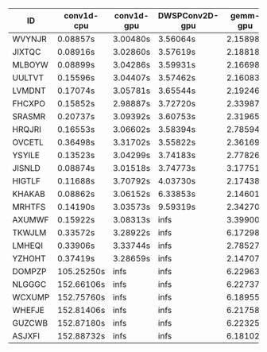 |ID|conv1d-cpu|conv1d-gpu|DWSPConv2D-gpu|gemm-gpu|avg|
|-|-|-|-|-|-|
|WVYNJR|0.08857s|3.00480s|3.56064s|2.15898s|2.20325s|
|JIXTQC|0.08916s|3.02860s|3.57619s|2.18818s|2.22053s|
|MLBOYW|0.08899s|3.04286s|3.59931s|2.16698s|2.22453s|
|UULTVT|0.15596s|3.04407s|3.57462s|2.16083s|2.23387s|
|LVMDNT|0.17074s|3.05781s|3.65544s|2.19246s|2.26911s|
|FHCXPO|0.15852s|2.98887s|3.72720s|2.33987s|2.30362s|
|SRASMR|0.20737s|3.09392s|3.60753s|2.31965s|2.30712s|
|HRQJRI|0.16553s|3.06602s|3.58394s|2.78594s|2.40036s|
|OVCETL|0.36498s|3.31702s|3.55822s|2.36169s|2.40048s|
|YSYILE|0.13523s|3.04299s|3.74183s|2.77826s|2.42458s|
|JISNLD|0.08874s|3.01518s|3.74773s|3.17751s|2.50729s|
|HIGTLF|0.11688s|3.70792s|4.03730s|2.17438s|2.50912s|
|KHAKAB|0.08862s|3.06152s|6.33853s|2.14601s|2.90867s|
|MRHTFS|0.14190s|3.03573s|9.59319s|2.34270s|3.77838s|
|AXUMWF|0.15922s|3.08313s|infs|3.39900s|infs|
|TKWJLM|0.33572s|3.28922s|infs|6.17298s|infs|
|LMHEQI|0.33906s|3.33744s|infs|2.78527s|infs|
|YZHOHT|0.37419s|3.28659s|infs|2.14707s|infs|
|DOMPZP|105.25250s|infs|infs|6.22963s|infs|
|NLGGGC|152.66106s|infs|infs|6.22737s|infs|
|WCXUMP|152.75760s|infs|infs|6.18955s|infs|
|WHEFJE|152.81406s|infs|infs|6.21758s|infs|
|GUZCWB|152.87180s|infs|infs|6.22325s|infs|
|ASJXFI|152.88732s|infs|infs|6.18102s|infs|
